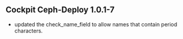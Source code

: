 ## Cockpit Ceph-Deploy 1.0.1-7

* updated the check_name_field to allow names that contain period characters.